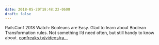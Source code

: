 ```yaml
---
date: 2018-05-20T18:48:22-0600
draft: false
---
```




RailsConf 2018 Watch: Booleans are Easy. Glad to learn about Boolean Transformation rules. Not something I’d need often, but still handy to know about. [confreaks.tv/videos/ra…](http://confreaks.tv/videos/railsconf2018-booleans-are-easy-true-or-false)



